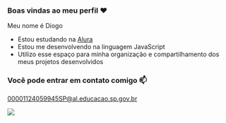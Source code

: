 ### Boas vindas ao meu perfil ❤️

Meu nome é Diogo
- Estou estudando na [Alura](https://www.alura.com.br)
- Estou me desenvolvendo na linguagem JavaScript
- Utilizo esse espaço para minha organização e compartilhamento dos meus projetos desenvolvidos

### Você pode entrar em contato comigo 📫

00001124059945SP@al.educacao.sp.gov.br


![](https://media1.tenor.com/m/GEP7e6U2uqgAAAAC/spongebob-happy.gif)

